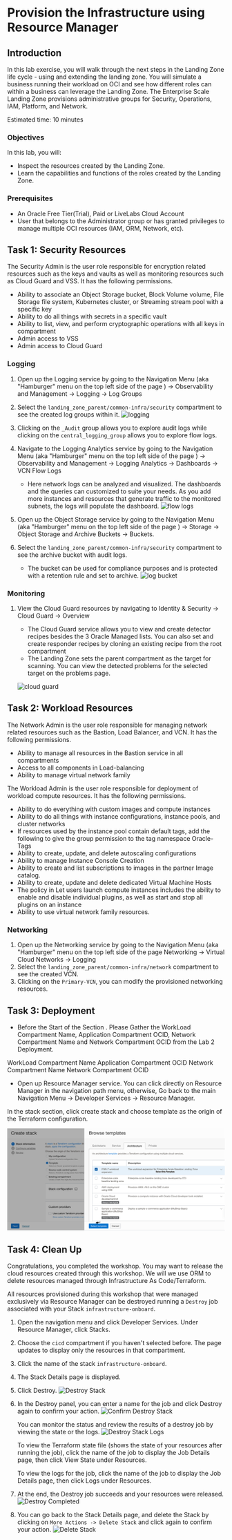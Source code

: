 # Provision the Infrastructure using Resource Manager

## Introduction

In this lab exercise, you will walk through the next steps in the Landing Zone life cycle - using and extending the landing zone. You will simulate a business running their workload on OCI and see how different roles can within a business can leverage the Landing Zone. The Enterprise Scale Landing Zone provisions administrative groups for Security, Operations, IAM, Platform, and Network.

Estimated time: 10 minutes

### Objectives

In this lab, you will:

* Inspect the resources created by the Landing Zone.
* Learn the capabilities and functions of the roles created by the Landing Zone.

### Prerequisites

* An Oracle Free Tier(Trial), Paid or LiveLabs Cloud Account
* User that belongs to the Administrator group or has granted privileges to manage multiple OCI resources (IAM, ORM, Network, etc).


## Task 1: Security Resources

The Security Admin is the user role responsible for encryption related resources such as the keys and vaults as well as monitoring resources such as Cloud Guard and VSS. It has the following permissions.

* Ability to associate an Object Storage bucket, Block Volume volume, File Storage file system, Kubernetes cluster, or Streaming stream pool with a specific key
* Ability to do all things with secrets in a specific vault
* Ability to list, view, and perform cryptographic operations with all keys in compartment
* Admin access to VSS
* Admin access to Cloud Guard


### Logging

   1. Open up the Logging service by going to the Navigation Menu (aka "Hamburger" menu on the top left side of the page ) -> Observability and Management -> Logging -> Log Groups 
   2. Select the `landing_zone_parent/common-infra/security` compartment to see the created log groups within it.
    ![logging](.//images/log-groups.png)
   3. Clicking on the `_Audit` group allows you to explore audit logs while clicking on the `central_logging_group` allows you to explore flow logs.
   4. Navigate to the Logging Analytics service by going to the Navigation Menu (aka "Hamburger" menu on the top left side of the page ) -> Observability and Management -> Logging Analytics -> Dashboards -> VCN Flow Logs
      * Here network logs can be analyzed and visualized. The dashboards and the queries can customized to suite your needs. As you add more instances and resources that generate traffic to the monitored subnets, the logs will populate the dashboard.
        ![flow logs](.//images/vcn-flow-logs.png)

   5. Open up the Object Storage service by going to the Navigation Menu (aka "Hamburger" menu on the top left side of the page ) -> Storage -> Object Storage and Archive Buckets -> Buckets.
   6.  Select the `landing_zone_parent/common-infra/security` compartment to see the archive bucket with audit logs.
        * The bucket can be used for compliance purposes and is protected with a retention rule and set to archive.
        ![log bucket](.//images/audit-log-bucket.png)


### Monitoring

1. View the Cloud Guard resources by navigating to Identity & Security -> Cloud Guard -> Overview
   * The Cloud Guard service allows you to view and create detector recipes besides the 3 Oracle Managed lists. You can also set and create responder recipes by cloning an existing recipe from the root compartment
   * The Landing Zone sets the parent compartment as the target for scanning. You can view the detected problems for the selected target on the problems page.

    ![cloud guard](.//images/cloud-guard-dashboard.png)


## Task 2: Workload Resources
The Network Admin is the user role responsible for managing network related resources such as the Bastion, Load Balancer, and VCN. It has the following permissions.

* Ability to manage all resources in the Bastion service in all compartments
* Access to all components in Load-balancing
* Ability to manage virtual network family 

The Workload Admin is the user role responsible for deployment of workload compute resources. It has the following permissions.

* Ability to do everything with custom images and compute instances
* Ability to do all things with instance configurations, instance pools, and cluster networks
* If resources used by the instance pool contain default tags, add the following  to give the group permission to the tag namespace Oracle-Tags
* Ability to create, update, and delete autoscaling configurations
* Ability to manage Instance Console Creation
* Ability to create and list subscriptions to images in the partner Image catalog.
* Ability to create, update and delete dedicated Virtual Machine Hosts
* The policy in Let users launch compute instances includes the ability to enable and disable individual plugins, as well as start and stop all plugins on an instance
* Ability to use virtual network family resources.

### Networking
1. Open up the Networking service by going to the Navigation Menu (aka "Hamburger" menu on the top left side of the page Networking -> Virtual Cloud Networks -> Logging 
2. Select the `landing_zone_parent/common-infra/network` compartment to see the created VCN.
3. Clicking on the `Primary-VCN`, you can modify the provisioned networking resources.

## Task 3: Deployment

* Before the Start of the Section . Please Gather the  WorkLoad Compartment Name, Application Compartment OCID, Network Compartment Name and Network Compartment OCID from the Lab 2 Deployment. 

WorkLoad Compartment Name
Application Compartment OCID
Network Compartment Name
Network Compartment OCID

* Open up Resource Manager service. You can click directly on Resource Manager in the navigation path menu, otherwise, Go back to the main Navigation Menu -> Developer Services -> Resource Manager.

In the stack section, click create stack and choose template as the origin of the Terraform configuration. 

![WorkLoad Deployment](.//images/WorkLoad_Template_1.png)

## Task 4: Clean Up 

Congratulations, you completed the workshop. You may want to release the cloud resources created through this workshop. We will we use ORM to delete resources managed through Infrastructure As Code/Terraform.

All resources provisioned during this workshop that were managed exclusively via Resource Manager can be destroyed running a `Destroy` job associated with your Stack `infrastructure-onboard`.

1. Open the navigation menu and click Developer Services. Under Resource Manager, click Stacks.

2. Choose the `cicd` compartment if you haven't selected before. The page updates to display only the resources in that compartment. 

3. Click the name of the stack `infrastructure-onboard`.

4. The Stack Details page is displayed.

5. Click Destroy.
    ![Destroy Stack](./images/oci-orm-destroy-stack.png)

6. In the Destroy panel, you can enter a name for the job and click Destroy again to confirm your action.
    ![Confirm Destroy Stack](./images/oci-orm-destroy-confirm.png)

    You can monitor the status and review the results of a destroy job by viewing the state or the logs.
        ![Destroy Stack Logs](./images/oci-orm-logs-destroy.png)

    To view the Terraform state file (shows the state of your resources after running the job), click the name of the job to display the Job Details page, then click View State under Resources.

    To view the logs for the job, click the name of the job to display the Job Details page, then click Logs under Resources.

7. At the end, the Destroy job succeeds and your resources were released.
    ![Destroy Completed](./images/oci-orm-destroy-done.png)

8. You can go back to the Stack Details page, and delete the Stack by clicking on `More Actions -> Delete Stack` and click again to confirm your action. 
    ![Delete Stack](./images/oci-orm-delete-stack.png)  

